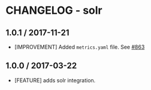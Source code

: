 # CHANGELOG - solr

## 1.0.1 / 2017-11-21

* [IMPROVEMENT] Added `metrics.yaml` file. See [#863][]

## 1.0.0 / 2017-03-22

* [FEATURE] adds solr integration.

<!--- The following link definition list is generated by PimpMyChangelog --->
[#863]: https://github.com/DataDog/integrations-core/issues/863
